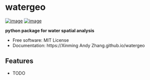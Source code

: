 # watergeo


[![image](https://img.shields.io/pypi/v/watergeo.svg)](https://pypi.python.org/pypi/watergeo)
[![image](https://img.shields.io/conda/vn/conda-forge/watergeo.svg)](https://anaconda.org/conda-forge/watergeo)


**python package for water spatial analysis**


-   Free software: MIT License
-   Documentation: https://Xinming Andy Zhang.github.io/watergeo
    

## Features

-   TODO
